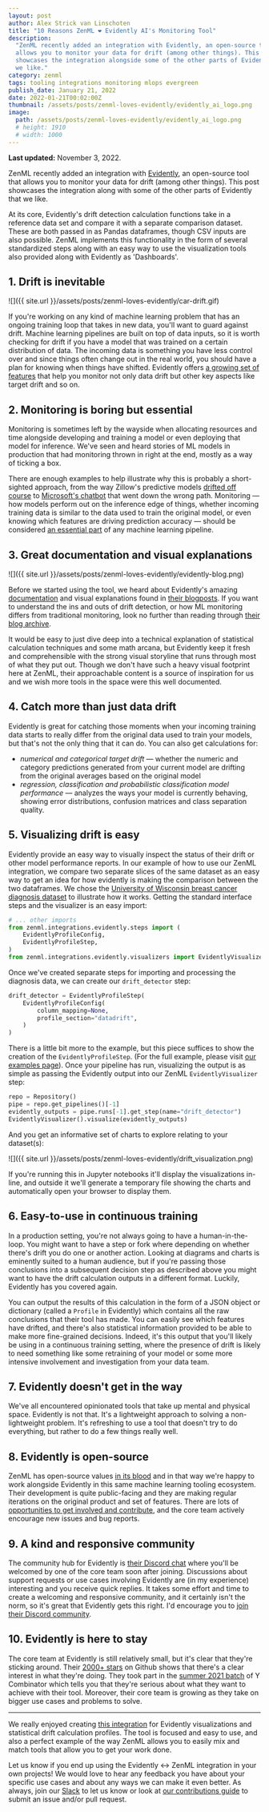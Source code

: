 ```yaml
---
layout: post
author: Alex Strick van Linschoten
title: "10 Reasons ZenML ❤️ Evidently AI's Monitoring Tool"
description:
  "ZenML recently added an integration with Evidently, an open-source tool that
  allows you to monitor your data for drift (among other things). This post
  showcases the integration alongside some of the other parts of Evidently that
  we like."
category: zenml
tags: tooling integrations monitoring mlops evergreen
publish_date: January 21, 2022
date: 2022-01-21T00:02:00Z
thumbnail: /assets/posts/zenml-loves-evidently/evidently_ai_logo.png
image:
  path: /assets/posts/zenml-loves-evidently/evidently_ai_logo.png
  # height: 1910
  # width: 1000
---
```


**Last updated:** November 3, 2022.

ZenML recently added an integration with [Evidently](https://evidentlyai.com/),
an open-source tool that allows you to monitor your data for drift (among other
things). This post showcases the integration along with some of the other parts
of Evidently that we like.

At its core, Evidently's drift detection calculation functions take in a
reference data set and compare it with a separate comparison dataset. These are
both passed in as Pandas dataframes, though CSV inputs are also possible. ZenML
implements this functionality in the form of several standardized steps along
with an easy way to use the visualization tools also provided along with
Evidently as 'Dashboards'.

## 1. Drift is inevitable

![]({{ site.url }}/assets/posts/zenml-loves-evidently/car-drift.gif)

If you're working on any kind of machine learning problem that has an ongoing
training loop that takes in new data, you'll want to guard against drift.
Machine learning pipelines are built on top of data inputs, so it is worth
checking for drift if you have a model that was trained on a certain
distribution of data. The incoming data is something you have less control over
and since things often change out in the real world, you should have a plan for
knowing when things have shifted. Evidently offers
[a growing set of features](https://github.com/evidentlyai/evidently) that help
you monitor not only data drift but other key aspects like target drift and so
on.

## 2. Monitoring is boring but essential

Monitoring is sometimes left by the wayside when allocating resources and time
alongside developing and training a model or even deploying that model for
inference. We've seen and heard stories of ML models in production that had
monitoring thrown in right at the end, mostly as a way of ticking a box.

There are enough examples to help illustrate why this is probably a
short-sighted approach, from the way Zillow's predictive models
[drifted off course](https://blog.fiddler.ai/2021/12/zillow-offers-a-case-for-model-risk-management/)
to
[Microsoft's chatbot](https://www.cbsnews.com/news/microsoft-shuts-down-ai-chatbot-after-it-turned-into-racist-nazi/)
that went down the wrong path. Monitoring — how models perform out on the
inference edge of things, whether incoming training data is similar to the data
used to train the original model, or even knowing which features are driving
prediction accuracy — should be considered
[an essential part](https://blog.zenml.io/12-factors-of-ml-in-production/) of
any machine learning pipeline.

## 3. Great documentation and visual explanations

![]({{ site.url }}/assets/posts/zenml-loves-evidently/evidently-blog.png)

Before we started using the tool, we heard about Evidently's amazing
[documentation](https://docs.evidentlyai.com/) and visual explanations found in
[their blogposts](https://evidentlyai.com/blog). If you want to understand the
ins and outs of drift detection, or how ML monitoring differs from traditional
monitoring, look no further than reading through
[their blog archive](https://evidentlyai.com/blog).

It would be easy to just dive deep into a technical explanation of statistical
calculation techniques and some math arcana, but Evidently keep it fresh and
comprehensible with the strong visual storyline that runs through most of what
they put out. Though we don't have such a heavy visual footprint here at ZenML,
their approachable content is a source of inspiration for us and we wish more
tools in the space were this well documented.

## 4. Catch more than just data drift

Evidently is great for catching those moments when your incoming training data
starts to really differ from the original data used to train your models, but
that's not the only thing that it can do. You can also get calculations for:

- _numerical and categorical target drift_ — whether the numeric and category
  predictions generated from your current model are drifting from the original
  averages based on the original model
- _regression, classification and probabilistic classification model
  performance_ — analyzes the ways your model is currently behaving, showing
  error distributions, confusion matrices and class separation quality.

## 5. Visualizing drift is easy

Evidently provide an easy way to visually inspect the status of their drift or
other model performance reports. In our example of how to use our ZenML
integration, we compare two separate slices of the same dataset as an easy way
to get an idea for how evidently is making the comparison between the two
dataframes. We chose the
[University of Wisconsin breast cancer diagnosis dataset](<https://archive.ics.uci.edu/ml/datasets/Breast+Cancer+Wisconsin+(Diagnostic)>)
to illustrate how it works. Getting the standard interface steps and the
visualizer is an easy import:

```python
# ... other imports
from zenml.integrations.evidently.steps import (
    EvidentlyProfileConfig,
    EvidentlyProfileStep,
)
from zenml.integrations.evidently.visualizers import EvidentlyVisualizer
```

Once we've created separate steps for importing and processing the diagnosis
data, we can create our `drift_detector` step:

```python
drift_detector = EvidentlyProfileStep(
    EvidentlyProfileConfig(
        column_mapping=None,
        profile_section="datadrift",
    )
)
```

There is a little bit more to the example, but this piece suffices to show the
creation of the `EvidentlyProfileStep`. (For the full example, please visit
[our examples page](https://github.com/zenml-io/zenml/tree/develop/examples/evidently_drift_detection)).
Once your pipeline has run, visualizing the output is as simple as passing the
Evidently output into our ZenML `EvidentlyVisualizer` step:

```python
repo = Repository()
pipe = repo.get_pipelines()[-1]
evidently_outputs = pipe.runs[-1].get_step(name="drift_detector")
EvidentlyVisualizer().visualize(evidently_outputs)
```

And you get an informative set of charts to explore relating to your dataset(s):

![]({{ site.url }}/assets/posts/zenml-loves-evidently/drift_visualization.png)

If you're running this in Jupyter notebooks it'll display the visualizations
in-line, and outside it we'll generate a temporary file showing the charts and
automatically open your browser to display them.

## 6. Easy-to-use in continuous training

In a production setting, you're not always going to have a human-in-the-loop.
You might want to have a step or fork where depending on whether there's drift
you do one or another action. Looking at diagrams and charts is eminently suited
to a human audience, but if you're passing those conclusions into a subsequent
decision step as described above you might want to have the drift calculation
outputs in a different format. Luckily, Evidently has you covered again.

You can output the results of this calculation in the form of a JSON object or
dictionary (called a `Profile` in Evidently) which contains all the raw
conclusions that their tool has made. You can easily see which features have
drifted, and there's also statistical information provided to be able to make
more fine-grained decisions. Indeed, it's this output that you'll likely be
using in a continuous training setting, where the presence of drift is likely to
need something like some retraining of your model or some more intensive
involvement and investigation from your data team.

## 7. Evidently doesn't get in the way

We've all encountered opinionated tools that take up mental and physical space.
Evidently is not that. It's a lightweight approach to solving a non-lightweight
problem. It's refreshing to use a tool that doesn't try to do everything, but
rather to do a few things really well.

## 8. Evidently is open-source

ZenML has open-source values [in its blood](https://blog.zenml.io/open-source/)
and in that way we're happy to work alongside Evidently in this same machine
learning tooling ecosystem. Their development is quite public-facing and they
are making regular iterations on the original product and set of features. There
are lots of
[opportunities to get involved and contribute](https://github.com/evidentlyai/evidently/issues),
and the core team actively encourage new issues and bug reports.

## 9. A kind and responsive community

The community hub for Evidently is
[their Discord chat](https://discord.gg/xZjKRaNp8b) where you'll be welcomed by
one of the core team soon after joining. Discussions about support requests or
use cases involving Evidently are (in my experience) interesting and you receive
quick replies. It takes some effort and time to create a welcoming and
responsive community, and it certainly isn't the norm, so it's great that
Evidently gets this right. I'd encourage you to
[join their Discord community](https://discord.gg/xZjKRaNp8b).

## 10. Evidently is here to stay

The core team at Evidently is still relatively small, but it's clear that
they're sticking around. Their
[2000+ stars](https://github.com/evidentlyai/evidently/stargazers) on Github
shows that there's a clear interest in what they're doing. They took part in the
[summer 2021 batch](https://www.ycombinator.com/companies/evidently-ai) of Y
Combinator which tells you that they're serious about what they want to achieve
with their tool. Moreover, their core team is growing as they take on bigger use
cases and problems to solve.

---

We really enjoyed creating
[this integration](https://github.com/zenml-io/zenml/releases/tag/0.5.7) for
Evidently visualizations and statistical drift calculation profiles. The tool is
focused and easy to use, and also a perfect example of the way ZenML allows you
to easily mix and match tools that allow you to get your work done.

Let us know if you end up using the Evidently <-> ZenML integration in your own
projects! We would love to hear any feedback you have about your specific use
cases and about any ways we can make it even better. As always, join our
[Slack](https://zenml.io/slack-invite/) to let us know or look at
[our contributions guide](https://github.com/zenml-io/zenml/blob/main/CONTRIBUTING.md)
to submit an issue and/or pull request.
